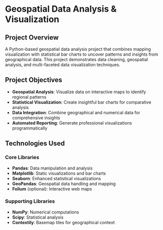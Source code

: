# Geospatial Data Analysis & Visualization



## Project Overview

A Python-based geospatial data analysis project that combines mapping visualization with statistical bar charts to uncover patterns and insights from geographical data. This project demonstrates data cleaning, geospatial analysis, and multi-faceted data visualization techniques.

##  Project Objectives

- **Geospatial Analysis**: Visualize data on interactive maps to identify regional patterns
- **Statistical Visualization**: Create insightful bar charts for comparative analysis
- **Data Integration**: Combine geographical and numerical data for comprehensive insights
- **Automated Reporting**: Generate professional visualizations programmatically

##  Technologies Used

### Core Libraries
- **Pandas**: Data manipulation and analysis
- **Matplotlib**: Static visualizations and bar charts
- **Seaborn**: Enhanced statistical visualizations
- **GeoPandas**: Geospatial data handling and mapping
- **Folium** (optional): Interactive web maps

### Supporting Libraries
- **NumPy**: Numerical computations
- **Scipy**: Statistical analysis
- **Contextily**: Basemap tiles for geographical context


